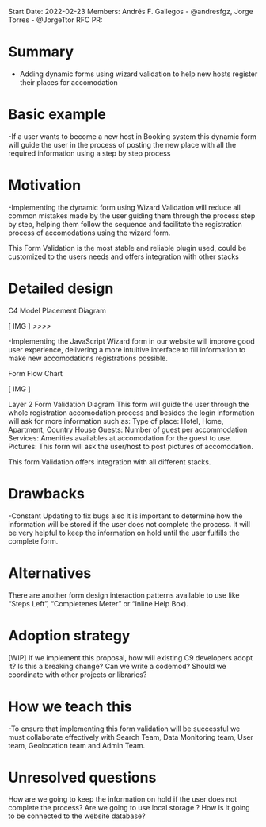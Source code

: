 Start Date: 2022-02-23
Members: Andrés F. Gallegos - @andresfgz, Jorge Torres - @JorgeTtor
RFC PR: 

# Summary
 - Adding dynamic forms using wizard validation to help new hosts register their places for accomodation

# Basic example
-If a user wants to become a new host in Booking system this dynamic form will guide the user in the process of posting the new place with all the required information using a step by step process 

# Motivation
-Implementing the dynamic form using Wizard Validation will reduce all common mistakes made by the user  guiding them through the process step by step, helping them follow the sequence and facilitate the registration process of accomodations using the wizard form.
 
This Form Validation is the most stable and reliable plugin used, could be customized to the users needs and offers integration with other stacks


# Detailed design
C4 Model Placement Diagram 

[ IMG ] >>>>

-Implementing the JavaScript Wizard form in our website will improve good user experience, delivering a more intuitive interface to fill information to make new accomodations registrations possible. 
 
 
Form Flow Chart

[ IMG ] 

Layer 2 Form Validation Diagram
This form will guide the user through the whole registration accomodation process and besides the login information will ask for more information such as:
Type of place: Hotel, Home, Apartment, Country House
Guests: Number of guest per accommodation
Services: Amenities availables at accomodation for the guest to use.
Pictures: This form will ask the user/host to post pictures of accomodation.
 
This form Validation offers integration with all different stacks.


# Drawbacks
-Constant Updating to fix bugs also it is important to determine how the information will be stored if the user does not complete the process. 
It will be very helpful to keep the information on hold until the user fulfills the complete form.


# Alternatives
There are another form design interaction patterns available to use like “Steps Left”, “Completenes Meter” or “Inline Help Box).

# Adoption strategy
[WIP]
If we implement this proposal, how will existing C9 developers adopt it? Is this a breaking change? Can we write a codemod? Should we coordinate with other projects or libraries?

# How we teach this
-To ensure that implementing this form validation will be successful we must collaborate effectively with Search Team, Data Monitoring team, User team, Geolocation team and Admin Team. 

# Unresolved questions
How are we going to keep the information on hold if the user does not complete the process?
Are we going to use  local storage ?
How is it going to be connected to the website database?
